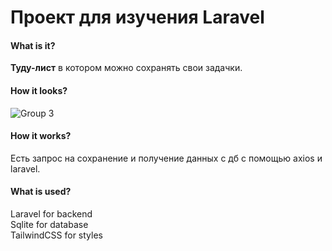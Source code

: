 # Проект для изучения Laravel

#### What is it?
**Туду-лист** в котором можно сохранять свои задачки.

#### How it looks?
![Group 3](https://github.com/Glebanka/NarusheniamNet-Laravel/assets/92989466/6a69a1dc-eff6-4270-9fd4-bfdab40ca6f1)

#### How it works?
Есть запрос на сохранение и получение данных с дб с помощью axios и laravel.

#### What is used?

Laravel for backend <br/>
Sqlite for database <br/>
TailwindCSS for styles <br/>
